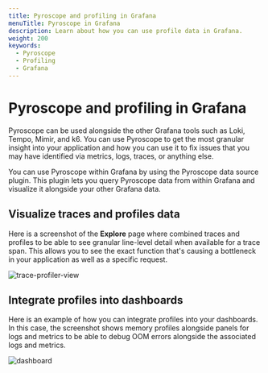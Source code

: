 ```yaml
---
title: Pyroscope and profiling in Grafana
menuTitle: Pyroscope in Grafana
description: Learn about how you can use profile data in Grafana.
weight: 200
keywords:
  - Pyroscope
  - Profiling
  - Grafana
---
```


<!-- This is placeholder page while we get the content written.  -->

# Pyroscope and profiling in Grafana

Pyroscope can be used alongside the other Grafana tools such as Loki, Tempo, Mimir, and k6.
You can use Pyroscope to get the most granular insight into your application and how you can use it to fix issues that you may have identified via metrics, logs, traces, or anything else.

You can use Pyroscope within Grafana by using the Pyroscope data source plugin.
This plugin lets you query Pyroscope data from within Grafana and visualize it alongside your other Grafana data.

## Visualize traces and profiles data

Here is a screenshot of the **Explore** page where combined traces and profiles to be able to see granular line-level detail when available for a trace span. This allows you to see the exact function that's causing a bottleneck in your application as well as a specific request.

![trace-profiler-view](https://grafana.com/static/img/pyroscope/pyroscope-trace-profiler-view-2023-11-30.png)

## Integrate profiles into dashboards

Here is an example of how you can integrate profiles into your dashboards. In this case, the screenshot shows memory profiles alongside panels for logs and metrics to be able to debug OOM errors alongside the associated logs and metrics.

![dashboard](https://grafana.com/static/img/pyroscope/grafana-pyroscope-dashboard-2023-11-30.png)
